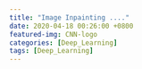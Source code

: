 ```yaml
---
title: "Image Inpainting ...."
date: 2020-04-18 00:26:00 +0800
featured-img: CNN-logo
categories: [Deep_Learning]
tags: [Deep_Learning]
---
```


